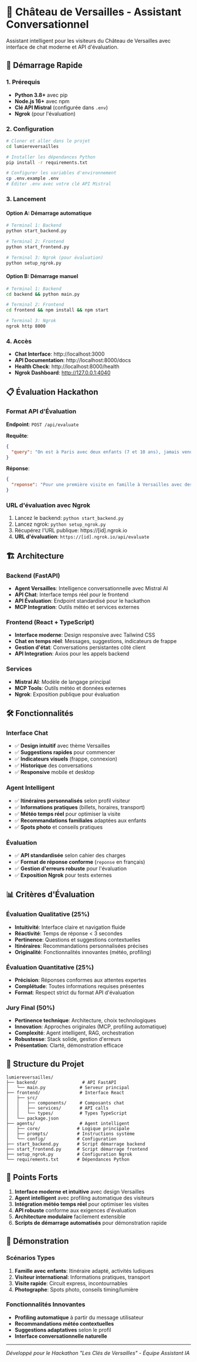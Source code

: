 # 🏰 Château de Versailles - Assistant Conversationnel

Assistant intelligent pour les visiteurs du Château de Versailles avec interface de chat moderne et API d'évaluation.

## 🚀 Démarrage Rapide

### 1. Prérequis

- **Python 3.8+** avec pip
- **Node.js 16+** avec npm
- **Clé API Mistral** (configurée dans `.env`)
- **Ngrok** (pour l'évaluation)

### 2. Configuration

```bash
# Cloner et aller dans le projet
cd lumiereversailles

# Installer les dépendances Python
pip install -r requirements.txt

# Configurer les variables d'environnement
cp .env.example .env
# Éditer .env avec votre clé API Mistral
```

### 3. Lancement

#### Option A: Démarrage automatique
```bash
# Terminal 1: Backend
python start_backend.py

# Terminal 2: Frontend
python start_frontend.py

# Terminal 3: Ngrok (pour évaluation)
python setup_ngrok.py
```

#### Option B: Démarrage manuel
```bash
# Terminal 1: Backend
cd backend && python main.py

# Terminal 2: Frontend
cd frontend && npm install && npm start

# Terminal 3: Ngrok
ngrok http 8000
```

### 4. Accès

- **Chat Interface**: http://localhost:3000
- **API Documentation**: http://localhost:8000/docs
- **Health Check**: http://localhost:8000/health
- **Ngrok Dashboard**: http://127.0.0.1:4040

## 📋 Évaluation Hackathon

### Format API d'Évaluation

**Endpoint**: `POST /api/evaluate`

**Requête**:
```json
{
  "query": "On est à Paris avec deux enfants (7 et 10 ans), jamais venus à Versailles..."
}
```

**Réponse**:
```json
{
  "reponse": "Pour une première visite en famille à Versailles avec des enfants de 7 et 10 ans..."
}
```

### URL d'évaluation avec Ngrok

1. Lancez le backend: `python start_backend.py`
2. Lancez ngrok: `python setup_ngrok.py`
3. Récupérez l'URL publique: https://[id].ngrok.io
4. **URL d'évaluation**: `https://[id].ngrok.io/api/evaluate`

## 🏗️ Architecture

### Backend (FastAPI)
- **Agent Versailles**: Intelligence conversationnelle avec Mistral AI
- **API Chat**: Interface temps réel pour le frontend
- **API Évaluation**: Endpoint standardisé pour le hackathon
- **MCP Integration**: Outils météo et services externes

### Frontend (React + TypeScript)
- **Interface moderne**: Design responsive avec Tailwind CSS
- **Chat en temps réel**: Messages, suggestions, indicateurs de frappe
- **Gestion d'état**: Conversations persistantes côté client
- **API Integration**: Axios pour les appels backend

### Services
- **Mistral AI**: Modèle de langage principal
- **MCP Tools**: Outils météo et données externes
- **Ngrok**: Exposition publique pour évaluation

## 🛠️ Fonctionnalités

### Interface Chat
- ✅ **Design intuitif** avec thème Versailles
- ✅ **Suggestions rapides** pour commencer
- ✅ **Indicateurs visuels** (frappe, connexion)
- ✅ **Historique** des conversations
- ✅ **Responsive** mobile et desktop

### Agent Intelligent
- ✅ **Itinéraires personnalisés** selon profil visiteur
- ✅ **Informations pratiques** (billets, horaires, transport)
- ✅ **Météo temps réel** pour optimiser la visite
- ✅ **Recommandations familiales** adaptées aux enfants
- ✅ **Spots photo** et conseils pratiques

### Évaluation
- ✅ **API standardisée** selon cahier des charges
- ✅ **Format de réponse conforme** (`reponse` en français)
- ✅ **Gestion d'erreurs robuste** pour l'évaluation
- ✅ **Exposition Ngrok** pour tests externes

## 📊 Critères d'Évaluation

### Évaluation Qualitative (25%)
- **Intuitivité**: Interface claire et navigation fluide
- **Réactivité**: Temps de réponse < 3 secondes
- **Pertinence**: Questions et suggestions contextuelles
- **Itinéraires**: Recommandations personnalisées précises
- **Originalité**: Fonctionnalités innovantes (météo, profiling)

### Évaluation Quantitative (25%)
- **Précision**: Réponses conformes aux attentes expertes
- **Complétude**: Toutes informations requises présentes
- **Format**: Respect strict du format API d'évaluation

### Jury Final (50%)
- **Pertinence technique**: Architecture, choix technologiques
- **Innovation**: Approches originales (MCP, profiling automatique)
- **Complexité**: Agent intelligent, RAG, orchestration
- **Robustesse**: Stack solide, gestion d'erreurs
- **Présentation**: Clarté, démonstration efficace

## 🔧 Structure du Projet

```
lumiereversailles/
├── backend/                 # API FastAPI
│   └── main.py             # Serveur principal
├── frontend/               # Interface React
│   ├── src/
│   │   ├── components/     # Composants chat
│   │   ├── services/       # API calls
│   │   └── types/          # Types TypeScript
│   └── package.json
├── agents/                 # Agent intelligent
│   ├── core/              # Logique principale
│   ├── prompts/           # Instructions système
│   └── config/            # Configuration
├── start_backend.py       # Script démarrage backend
├── start_frontend.py      # Script démarrage frontend
├── setup_ngrok.py         # Configuration Ngrok
└── requirements.txt       # Dépendances Python
```

## 🎯 Points Forts

1. **Interface moderne et intuitive** avec design Versailles
2. **Agent intelligent** avec profiling automatique des visiteurs
3. **Intégration météo temps réel** pour optimiser les visites
4. **API robuste** conforme aux exigences d'évaluation
5. **Architecture modulaire** facilement extensible
6. **Scripts de démarrage automatisés** pour démonstration rapide

## 📱 Démonstration

### Scénarios Types
1. **Famille avec enfants**: Itinéraire adapté, activités ludiques
2. **Visiteur international**: Informations pratiques, transport
3. **Visite rapide**: Circuit express, incontournables
4. **Photographe**: Spots photo, conseils timing/lumière

### Fonctionnalités Innovantes
- **Profiling automatique** à partir du message utilisateur
- **Recommandations météo contextuelles**
- **Suggestions adaptatives** selon le profil
- **Interface conversationnelle naturelle**

---

*Développé pour le Hackathon "Les Clés de Versailles" - Équipe Assistant IA*